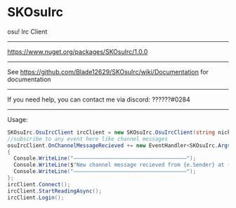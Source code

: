 # SKOsuIrc

osu! Irc Client

---

https://www.nuget.org/packages/SKOsuIrc/1.0.0

---

See https://github.com/Blade12629/SKOsuIrc/wiki/Documentation for documentation

---

If you need help, you can contact me via discord: ??????#0284

---

Usage:

```cs
SKOsuIrc.OsuIrcClient ircClient = new SKOsuIrc.OsuIrcClient(string nick, string pass);
//subscribe to any event here like channel messages
osuIrcClient.OnChannelMessageRecieved += new EventHandler<SKOsuIrc.Args.OsuIrcChannelMessageArg>((s, e) =>
{
  Console.WriteLine("————————————————————————————————————");
  Console.WriteLine($"New channel message recieved from {e.Sender} at {e.Channel}: {e.Message}");
  Console.WriteLine("————————————————————————————————————");
};
ircClient.Connect();
ircClient.StartReadingAsync();
ircClient.Login();
```
